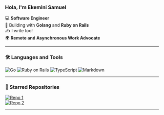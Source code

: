 ### Hola, I'm Ekemini Samuel

💻 **Software Engineer**  
🔨 Building with **Golang** and **Ruby on Rails**  
✍️ I write too!  
🌍 **Remote and Asynchronous Work Advocate**

---

### 🛠️ Languages and Tools
![Go](https://img.shields.io/badge/Go-00ADD8?style=flat&logo=go&logoColor=white)
![Ruby on Rails](https://img.shields.io/badge/Ruby%20on%20Rails-CC0000?style=flat&logo=ruby-on-rails&logoColor=white)
![TypeScript](https://img.shields.io/badge/TypeScript-3178C6?style=flat&logo=typescript&logoColor=white)
![Markdown](https://img.shields.io/badge/Markdown-000000?style=flat&logo=markdown&logoColor=white)

---

### 🌟 Starred Repositories
[![Repo 1](https://img.shields.io/github/stars/Tabintel/v0-copilot-next?style=social)](https://github.com/Tabintel/v0-copilot-next)  
[![Repo 2](https://img.shields.io/github/stars/Tabintel/qrscanner?style=social)](https://github.com/Tabintel/qrscanner)

---
